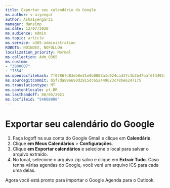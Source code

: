 ```yaml
---
title: Exportar seu calendário do Google
ms.author: v-aiyengar
author: AshaIyengar21
manager: dansimp
ms.date: 12/07/2020
ms.audience: Admin
ms.topic: article
ms.service: o365-administration
ROBOTS: NOINDEX, NOFOLLOW
localization_priority: Normal
ms.collection: Adm_O365
ms.custom:
- "3800007"
- "7354"
ms.openlocfilehash: 7f0786fd83eb0e31e0b0803a1c924cad37c4b2b47baf6f3495175c8a7bd7b91d
ms.sourcegitcommit: b5f7da89a650d2915dc652449623c78be6247175
ms.translationtype: MT
ms.contentlocale: pt-BR
ms.lasthandoff: 08/05/2021
ms.locfileid: "54068980"
---
```

# <a name="export-your-google-calendar"></a>Exportar seu calendário do Google

1. Faça logoff na sua conta do Google Gmail e clique em **Calendário**.
1. Clique **em Meus Calendários**  >  **Configurações**.
1. Clique **em Exportar calendários** e selecione o local para salvar o arquivo extraído.
1. No local, selecione o arquivo zip salvo e clique em **Extrair Tudo**.
   Caso tenha várias agendas do Google, você verá um arquivo ICS para cada uma delas.

Agora você está pronto para importar o Google Agenda para o Outlook.